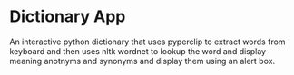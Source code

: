 # Dictionary App
 An interactive python dictionary that uses pyperclip to extract words from keyboard and then uses nltk wordnet to lookup the word and display meaning anotnyms and synonyms and display them using an alert box. 
